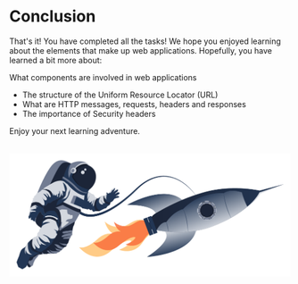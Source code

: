 # Conclusion

That's it! You have completed all the tasks! We hope you enjoyed learning about the elements that make up web applications. Hopefully, you have learned a bit more about:

What components are involved in web applications
- The structure of the Uniform Resource Locator (URL)
- What are HTTP messages, requests, headers and responses
- The importance of Security headers

Enjoy your next learning adventure.

<br>

<div style="text-align: center;">
  <img src="../assets/11. Conclusion/conclusion.png">
</div>